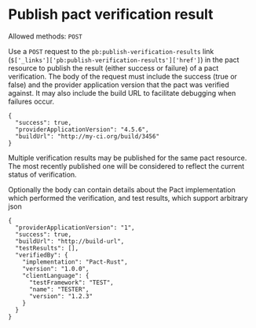 # Publish pact verification result

Allowed methods: `POST`

Use a `POST` request to the `pb:publish-verification-results` link (`$['_links']['pb:publish-verification-results']['href']`) in the pact resource to publish the result (either success or failure) of a pact verification. The body of the request must include the success (true or false) and the provider application version that the pact was verified against. It may also include the build URL to facilitate debugging when failures occur.

    {
      "success": true,
      "providerApplicationVersion": "4.5.6",
      "buildUrl": "http://my-ci.org/build/3456"
    }

Multiple verification results may be published for the same pact resource. The most recently published one will be considered to reflect the current status of verification.

Optionally the body can contain details about the Pact implementation which performed the verification, and test results, which support arbitrary json

    {
      "providerApplicationVersion": "1",
      "success": true,
      "buildUrl": "http://build-url",
      "testResults": [],
      "verifiedBy": {
        "implementation": "Pact-Rust",
        "version": "1.0.0",
        "clientLanguage": {
          "testFramework": "TEST",
          "name": "TESTER",
          "version": "1.2.3"
        }
      }
    }